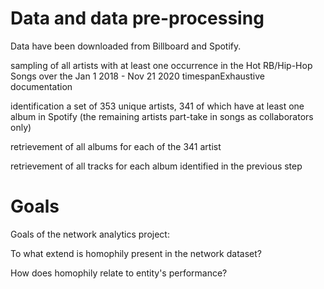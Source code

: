 # Data and data pre-processing

Data have been downloaded from Billboard and Spotify. 

sampling of all artists with at least one occurrence in the Hot RB/Hip-Hop Songs over the Jan 1 2018 - Nov 21 2020 timespanExhaustive documentation

identification a set of 353 unique artists, 341 of which have at least one album in Spotify (the remaining artists part-take in songs as collaborators only)

retrievement of all albums for each of the 341 artist

retrievement of all tracks for each album identified in the previous step


# Goals

Goals of the network analytics project:

To what extend is homophily present in the network dataset?

How does homophily relate to entity's performance?
